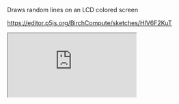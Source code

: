 Draws random lines on an LCD colored screen

https://editor.p5js.org/BirchCompute/sketches/HIV6F2KuT

<iframe src="https://editor.p5js.org/BirchCompute/full/HIV6F2KuT"></iframe>
